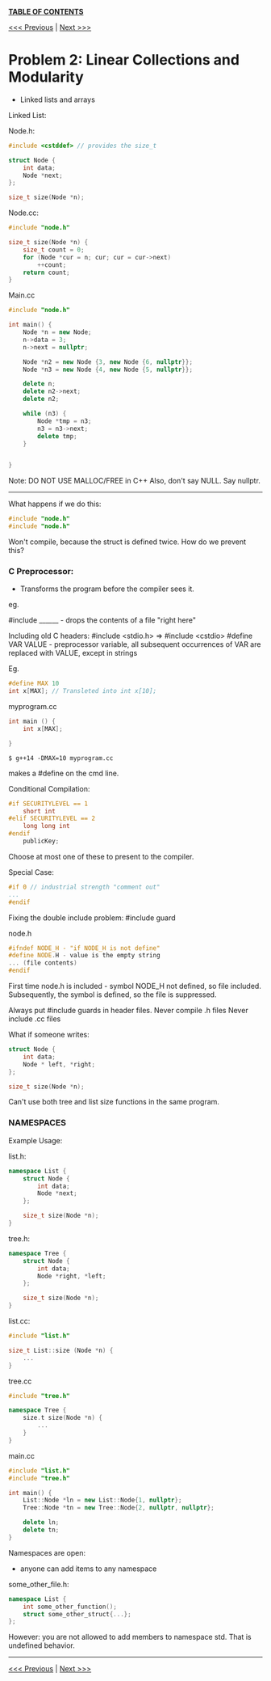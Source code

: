 [**TABLE OF CONTENTS**](toc.md)

[<<< Previous](1.md)   \|   [Next >>>](3.md)

Problem 2: Linear Collections and Modularity
================================================================
- Linked lists and arrays

Linked List:

Node.h:
```c++
#include <cstddef> // provides the size_t

struct Node {
	int data;
	Node *next;
};

size_t size(Node *n);
```

Node.cc:
```c++
#include "node.h"

size_t size(Node *n) {
	size_t count = 0;
	for (Node *cur = n; cur; cur = cur->next)
		++count;
	return count;
}
```

Main.cc
```c++
#include "node.h"

int main() {
	Node *n = new Node;
	n->data = 3;
	n->next = nullptr;

	Node *n2 = new Node {3, new Node {6, nullptr}};
	Node *n3 = new Node {4, new Node {5, nullptr}};

	delete n;
	delete n2->next;
	delete n2;

	while (n3) {
		Node *tmp = n3;
		n3 = n3->next;
		delete tmp;
	}


}
```

Note: DO NOT USE MALLOC/FREE in C++
Also, don't say NULL. Say nullptr.

<hr>

What happens if we do this:
```c++
#include "node.h"
#include "node.h"
```
Won't compile, because the struct is defined twice.
How do we prevent this?

### C Preprocessor:
- Transforms the program before the compiler sees it.

eg.

\#include ______ - drops the contents of a file "right here"

Including old C headers: \#include \<stdio.h\> => \#include \<cstdio\>
\#define VAR VALUE - preprocessor variable, all subsequent occurrences of VAR are replaced with VALUE, except in strings

Eg.
```c++
#define MAX 10
int x[MAX]; // Transleted into int x[10];
```

myprogram.cc
```c++
int main () {
	int x[MAX];

}
```

```
$ g++14 -DMAX=10 myprogram.cc 
```

makes a #define on the cmd line.

Conditional Compilation:
```c++
#if SECURITYLEVEL == 1
	short int
#elif SECURITYLEVEL == 2
	long long int
#endif
	publicKey;
```
Choose at most one of these to present to the compiler.

Special Case:
```c++
#if 0 // industrial strength "comment out"
...
#endif
```

Fixing the double include problem: #include guard

node.h
```c++
#ifndef NODE_H - "if NODE_H is not define"
#define NODE.H - value is the empty string
... (file contents)
#endif
```

First time node.h is included - symbol NODE_H not defined, so file included.
Subsequently, the symbol is defined, so the file is suppressed.

Always put #include guards in header files.
Never compile .h files
Never include .cc files

What if someone writes:
```c++
struct Node {
	int data;
	Node * left, *right;
};

size_t size(Node *n);
```
Can't use both tree and list size functions in the same program.

### NAMESPACES
Example Usage:

list.h:
```c++
namespace List {
	struct Node {
		int data;
		Node *next;
	};

	size_t size(Node *n);
}
```

tree.h:
```c++
namespace Tree {
	struct Node {
		int data;
		Node *right, *left;
	};

	size_t size(Node *n);
}
```

list.cc:
```c++
#include "list.h"

size_t List::size (Node *n) {
	...
}
```

tree.cc
```c++
#include "tree.h"

namespace Tree {
	size.t size(Node *n) {
		...
	}
}
```

main.cc
```c++
#include "list.h"
#include "tree.h"

int main() {
	List::Node *ln = new List::Node{1, nullptr};
	Tree::Node *tn = new Tree::Node{2, nullptr, nullptr};

	delete ln;
	delete tn;
}
```

Namespaces are open:
- anyone can add items to any namespace

some_other_file.h:
```c++
namespace List {
	int some_other_function();
	struct some_other_struct{...};
};
```

However: you are not allowed to add members to namespace std.
That is undefined behavior.

<hr>

[<<< Previous](1.md)   |   [Next >>>](3.md)